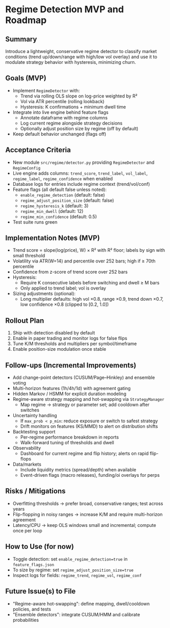 # Regime Detection MVP and Roadmap

## Summary
Introduce a lightweight, conservative regime detector to classify market conditions (trend up/down/range with high/low vol overlay) and use it to modulate strategy behavior with hysteresis, minimizing churn.

## Goals (MVP)
- Implement `RegimeDetector` with:
  - Trend via rolling OLS slope on log-price weighted by R²
  - Vol via ATR percentile (rolling lookback)
  - Hysteresis: K confirmations + minimum dwell time
- Integrate into live engine behind feature flags
  - Annotate dataframe with regime columns
  - Log current regime alongside strategy decisions
  - Optionally adjust position size by regime (off by default)
- Keep default behavior unchanged (flags off)

## Acceptance Criteria
- New module `src/regime/detector.py` providing `RegimeDetector` and `RegimeConfig`
- Live engine adds columns: `trend_score`, `trend_label`, `vol_label`, `regime_label`, `regime_confidence` when enabled
- Database logs for entries include regime context (trend/vol/conf)
- Feature flags (all default false unless noted):
  - `enable_regime_detection` (default: false)
  - `regime_adjust_position_size` (default: false)
  - `regime_hysteresis_k` (default: 3)
  - `regime_min_dwell` (default: 12)
  - `regime_min_confidence` (default: 0.5)
- Test suite runs green

## Implementation Notes (MVP)
- Trend score = slope(log(price), W) × R² with R² floor; labels by sign with small threshold
- Volatility via ATR(W=14) and percentile over 252 bars; high if ≥ 70th percentile
- Confidence from z-score of trend score over 252 bars
- Hysteresis:
  - Require K consecutive labels before switching and dwell ≥ M bars
  - Only applied to trend label; vol is overlay
- Sizing adjustments (optional):
  - Long multiplier defaults: high vol ×0.8, range ×0.9, trend down ×0.7, low confidence ×0.8 (clipped to [0.2, 1.0])

## Rollout Plan
1. Ship with detection disabled by default
2. Enable in paper trading and monitor logs for false flips
3. Tune K/M thresholds and multipliers per symbol/timeframe
4. Enable position-size modulation once stable

## Follow-ups (Incremental Improvements)
- Add change-point detectors (CUSUM/Page–Hinkley) and ensemble voting
- Multi-horizon features (1h/4h/1d) with agreement gating
- Hidden Markov / HSMM for explicit duration modeling
- Regime-aware strategy mapping and hot-swapping via `StrategyManager`
  - Map regime → strategy or parameter set; add cooldown after switches
- Uncertainty handling
  - If `max_prob < p_min`: reduce exposure or switch to safest strategy
  - Drift monitors on features (KS/MMD) to alert on distribution shifts
- Backtesting support
  - Per-regime performance breakdown in reports
  - Walk-forward tuning of thresholds and dwell
- Observability
  - Dashboard for current regime and flip history; alerts on rapid flip-flops
- Data/markets
  - Include liquidity metrics (spread/depth) when available
  - Event-driven flags (macro releases), funding/oi overlays for perps

## Risks / Mitigations
- Overfitting thresholds → prefer broad, conservative ranges; test across years
- Flip-flopping in noisy ranges → increase K/M and require multi-horizon agreement
- Latency/CPU → keep OLS windows small and incremental; compute once per loop

## How to Use (for now)
- Toggle detection: set `enable_regime_detection=true` in `feature_flags.json`
- To size by regime: set `regime_adjust_position_size=true`
- Inspect logs for fields: `regime_trend`, `regime_vol`, `regime_conf`

## Future Issue(s) to File
- "Regime-aware hot-swapping": define mapping, dwell/cooldown policies, and tests
- "Ensemble detectors": integrate CUSUM/HMM and calibrate probabilities